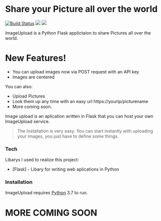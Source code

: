 # Share your Picture all over the world


[![Build Status](https://img.shields.io/badge/version-1.0-blue.svg)](https://travis-ci.org/joemccann/dillinger) ![](https://img.shields.io/github/issues/Dag0b3rtDuck/ImageUpload.svg?style=flat) ![](https://img.shields.io/github/last-commit/Dag0b3rtDuck/ImageUpload.svg?style=flat)


ImageUpload is a Python Flask applictaion to share Pictures all over the world.


# New Features!

  - You can upload images now via POST request with an API key
  - Images are centered


You can also:
  - Upload Pictures
  - Look them up any time with an easy url https://yourip/picturename
  - More coming soon.

Image upload is an aplication written in Flask that you can host your own ImageUpload service.

> The Installation is very easy.
> You can start instantly with uploading your images,
> you just have to define some things.

### Tech

Libarys I used to realize this project:

* [Flask] - Libary for writing web aplications in Python

### Installation

ImageUpload requires [Python](https://www.python.org/) 3.7 to run.

# MORE COMING SOON

